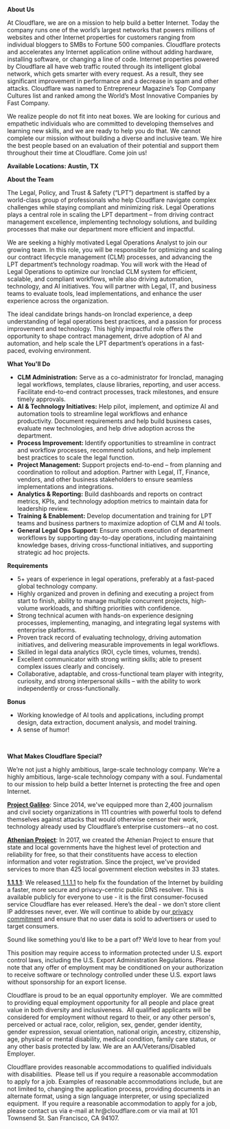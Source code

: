 <div class="content-intro">
	<div><strong>About Us</strong></div>
	<div>
		<p>At Cloudflare, we are on a mission to help build a better Internet. Today the company runs one of the world’s largest networks that powers millions of websites and other Internet properties for customers ranging from individual bloggers to SMBs to Fortune 500 companies. Cloudflare protects and accelerates any Internet application online without adding hardware, installing software, or changing a line of code. Internet properties powered by Cloudflare all have web traffic routed through its intelligent global network, which gets smarter with every request. As a result, they see significant improvement in performance and a decrease in spam and other attacks. Cloudflare was named to Entrepreneur Magazine’s Top Company Cultures list and ranked among the World’s Most Innovative Companies by Fast Company.&nbsp;</p>
		<p><span style="font-weight: 400;">We realize people do not fit into neat boxes. We are looking for curious and empathetic individuals who are committed to developing themselves and learning new skills, and we are ready to help you do that. We cannot complete our mission without building a diverse and inclusive team. We hire the best people based on an evaluation of their potential and support them throughout their time at Cloudflare. Come join us!&nbsp;</span></p>
	</div>
</div>
<p><strong>Available Locations: Austin, TX</strong></p>
<p><strong>About the Team</strong></p>
<p>The Legal, Policy, and Trust &amp; Safety (“LPT”) department is staffed by a world-class group of professionals who help Cloudflare navigate complex challenges while staying compliant and minimizing risk. Legal Operations plays a central role in scaling the LPT department – from driving contract management excellence, implementing technology solutions, and building processes that make our department more efficient and impactful.&nbsp;</p>
<p>We are seeking a highly motivated Legal Operations Analyst to join our growing team. In this role, you will be responsible for optimizing and scaling our contract lifecycle management (CLM) processes, and advancing the LPT department’s technology roadmap. You will work with the Head of Legal Operations to optimize our Ironclad CLM system for efficient, scalable, and compliant workflows, while also driving automation, technology, and AI initiatives. You will partner with Legal, IT, and business teams to evaluate tools, lead implementations, and enhance the user experience across the organization.</p>
<p>The ideal candidate brings hands-on Ironclad experience, a deep understanding of legal operations best practices, and a passion for process improvement and technology. This highly impactful role offers the opportunity to shape contract management, drive adoption of AI and automation, and help scale the LPT department’s operations in a fast-paced, evolving environment.</p>
<p><strong>What You'll Do</strong></p>
<ul>
	<li><strong>CLM Administration:</strong> Serve as a co-administrator for Ironclad, managing legal workflows, templates, clause libraries, reporting, and user access. Facilitate end-to-end contract processes, track milestones, and ensure timely approvals.</li>
	<li><strong>AI &amp; Technology Initiatives:</strong> Help pilot, implement, and optimize AI and automation tools to streamline legal workflows and enhance productivity. Document requirements and help build business cases, evaluate new technologies, and help drive adoption across the department.</li>
	<li><strong>Process Improvement: </strong>Identify opportunities to streamline in contract and workflow processes, recommend solutions, and help implement best practices to scale the legal function.</li>
	<li><strong>Project Management:</strong> Support projects end-to-end – from planning and coordination to rollout and adoption. Partner with Legal, IT, Finance, vendors, and other business stakeholders to ensure seamless implementations and integrations.</li>
	<li><strong>Analytics &amp; Reporting:</strong> Build dashboards and reports on contract metrics, KPIs, and technology adoption metrics to maintain data for leadership review.</li>
	<li><strong>Training &amp; Enablement:</strong> Develop documentation and training for LPT teams and business partners to maximize adoption of CLM and AI tools.</li>
	<li><strong>General Legal Ops Support:</strong> Ensure smooth execution of department workflows by supporting day-to-day operations, including maintaining knowledge bases, driving cross-functional initiatives, and supporting strategic ad hoc projects.</li>
</ul>
<p><strong>Requirements</strong></p>
<ul>
	<li>5+ years of experience in legal operations, preferably at a fast-paced global technology company.</li>
	<li>Highly organized and proven in defining and executing a project from start to finish, ability to manage multiple concurrent projects, high-volume workloads, and shifting priorities with confidence.</li>
	<li>Strong technical acumen with hands-on experience designing processes, implementing, managing, and integrating legal systems with enterprise platforms.</li>
	<li>Proven track record of evaluating technology, driving automation initiatives, and delivering measurable improvements in legal workflows.</li>
	<li>Skilled in legal data analytics (ROI, cycle times, volumes, trends).</li>
	<li>Excellent communicator with strong writing skills; able to present complex issues clearly and concisely.</li>
	<li>Collaborative, adaptable, and cross-functional team player with integrity, curiosity, and strong interpersonal skills – with the ability to work independently or cross-functionally.</li>
</ul>
<p><strong>Bonus</strong></p>
<ul>
	<li>Working knowledge of AI tools and applications, including prompt design, data extraction, document analysis, and model training.&nbsp;</li>
	<li>A sense of humor!</li>
</ul>
<p>&nbsp;</p>
<div class="content-conclusion">
	<p><strong>What Makes Cloudflare Special?</strong></p>
	<p><span style="font-weight: 400;">We’re not just a highly ambitious, large-scale technology company. We’re a highly ambitious, large-scale technology company with a soul. Fundamental to our mission to help build a better Internet is protecting the free and open Internet.</span></p>
	<p><a href="https://blog.cloudflare.com/protecting-free-expression-online/"><strong>Project Galileo</strong></a><span style="font-weight: 400;">: Since 2014, we've equipped more than 2,400 journalism and civil society organizations in 111 countries with powerful tools to defend themselves against attacks that would otherwise censor their work, technology already used by Cloudflare’s enterprise customers--at no cost.</span></p>
	<p><strong><a href="https://www.cloudflare.com/athenian/">Athenian Project</a></strong><span style="font-weight: 400;">: In 2017, we created the Athenian Project to ensure that state and local governments have the highest level of protection and reliability for free, so that their constituents have access to election information and voter registration. Since the project, we've provided services to more than 425 local government election websites in 33 states.</span></p>
	<p><a href="https://1.1.1.1/"><strong>1.1.1.1</strong></a><span style="font-weight: 400;">: We released</span><a href="https://1.1.1.1/"> <span style="font-weight: 400;">1.1.1.1</span></a><span style="font-weight: 400;"> to help fix the foundation of the Internet by building a faster, more secure and privacy-centric public DNS resolver. This is available publicly for everyone to use - it is the first consumer-focused service Cloudflare has ever released. Here’s the deal - we don’t store client IP addresses never, ever. We will continue to abide by our</span><a href="https://developers.cloudflare.com/1.1.1.1/privacy/public-dns-resolver"> privacy commitment</a><span style="font-weight: 400;"> and ensure that no user data is sold to advertisers or used to target consumers.</span></p>
	<p><span style="font-weight: 400;">Sound like something you’d like to be a part of? We’d love to hear from you!</span></p>
	<p><span style="font-weight: 400;">This position may require access to information protected under U.S. export control laws, including the U.S. Export Administration Regulations. Please note that any offer of employment may be conditioned on your authorization to receive software or technology controlled under these U.S. export laws without sponsorship for an export license.</span></p>
	<p><span style="font-weight: 400;">Cloudflare is proud to be an equal opportunity employer. &nbsp;We are committed to providing equal employment opportunity for all people and place great value in both diversity and inclusiveness. &nbsp;All qualified applicants will be considered for employment without regard to their, or any other person's, perceived or actual</span> <span style="font-weight: 400;">race, color, religion, sex, gender, gender identity, gender expression, sexual orientation, national origin, ancestry, citizenship, age, physical or mental disability, medical condition, family care status, or any other basis protected by law. </span><span style="font-weight: 400;">We are an AA/Veterans/Disabled Employer.</span></p>
	<p><span style="font-weight: 400;">Cloudflare provides reasonable accommodations to qualified individuals with disabilities. &nbsp;Please tell us if you require a reasonable accommodation to apply for a job. Examples of reasonable accommodations include, but are not limited to, changing the application process, providing documents in an alternate format, using a sign language interpreter, or using specialized equipment. &nbsp;If you require a reasonable accommodation to apply for a job, please contact us via e-mail at </span><span style="font-weight: 400;">hr@cloudflare.com</span><span style="font-weight: 400;"> or via mail at 101 Townsend St. San Francisco, CA 94107.</span></p>
</div>